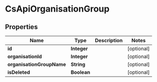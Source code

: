 
# CsApiOrganisationGroup

## Properties
Name | Type | Description | Notes
------------ | ------------- | ------------- | -------------
**id** | **Integer** |  |  [optional]
**organisationId** | **Integer** |  |  [optional]
**organisationGroupName** | **String** |  |  [optional]
**isDeleted** | **Boolean** |  |  [optional]



